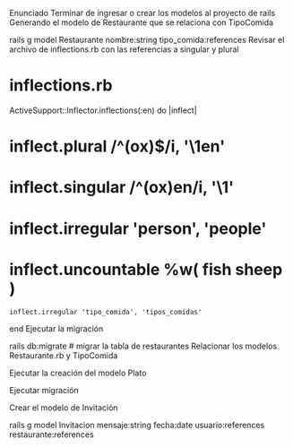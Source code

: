 Enunciado
Terminar de ingresar o crear los modelos al proyecto de rails
Generando el modelo de Restaurante que se relaciona con TipoComida

rails g model Restaurante nombre:string tipo_comida:references
Revisar el archivo de inflections.rb con las referencias a singular y plural

# inflections.rb
ActiveSupport::Inflector.inflections(:en) do |inflect|
#   inflect.plural /^(ox)$/i, '\1en'
#   inflect.singular /^(ox)en/i, '\1'
#   inflect.irregular 'person', 'people'
#   inflect.uncountable %w( fish sheep )
    inflect.irregular 'tipo_comida', 'tipos_comidas'
end
Ejecutar la migración

rails db:migrate # migrar la tabla de restaurantes
Relacionar los modelos Restaurante.rb y TipoComida

Ejecutar la creación del modelo Plato

Ejecutar migración

Crear el modelo de Invitación

rails g model Invitacion mensaje:string fecha:date usuario:references restaurante:references
